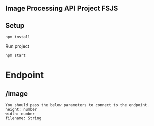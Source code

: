 
## Image Processing API Project FSJS

## Setup

```
npm install
```

Run project
```
npm start
```

# Endpoint

## /image
```
You should pass the below parameters to connect to the endpoint.
height: number
width: number
filename: String
```

